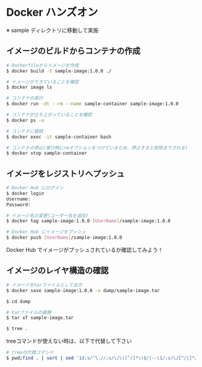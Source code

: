 # Docker ハンズオン

※ sample ディレクトリに移動して実施

## イメージのビルドからコンテナの作成

```sh
# Dockerfileからイメージを作成
$ docker build -t sample-image:1.0.0 ./

# イメージができていることを確認
$ docker image ls

# コンテナの実行
$ docker run -dt --rm --name sample-container sample-image:1.0.0

# コンテナが立ち上がっていることを確認
$ docker ps -a

# コンテナに接続
$ docker exec -it sample-container bash

# コンテナの停止(実行時にrmオプションをつけているため、停止すると削除までされる)
$ docker stop sample-container
```
## イメージをレジストリへプッシュ

```sh
# Docker Hub にログイン
$ docker login
Username:
Password:

# イメージ名の変更(ユーザー名を追加)
$ docker tag sample-image:1.0.0 [UserName]/sample-image:1.0.0

# Docker Hub にイメージをプッシュ
$ docker push [UserName]/sample-image:1.0.0
```

Docker Hub でイメージがプッシュされているか確認してみよう！

## イメージのレイヤ構造の確認

```sh
# イメージをtarファイルとして出力
$ docker save sample-image:1.0.0 -o dump/sample-image.tar

$ cd dump

# tarファイルの展開
$ tar xf sample-image.tar

$ tree .
```

treeコマンドが使えない時は、以下で代替して下さい
```sh
# treeの代替コマンド
$ pwd;find . | sort | sed '1d;s/^\.//;s/\/\([^/]*\)$/|--\1/;s/\/[^/|]*/|  /g'
```
